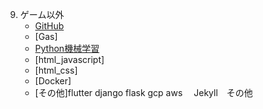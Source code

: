 9. ゲーム以外
   + [GitHub](Github/Github.md)
   + [Gas]
   + [Python機械学習](https://drive.google.com/drive/folders/1Pwr0G_I46uJpsPWQFGAk6pymbJDx_hR_)
   + [html_javascript]
   + [html_css]
   + [Docker]
   + [その他]flutter django flask gcp aws 　Jekyll　その他


   

